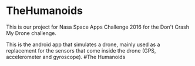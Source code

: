 # TheHumanoids
This is our project for Nasa Space Apps Challenge 2016 for the Don't Crash My Drone challenge.

This is the android app that simulates a drone, mainly used as a replacement for the sensors that come inside the drone (GPS, accelerometer and gyroscope).
#The Humanoids

